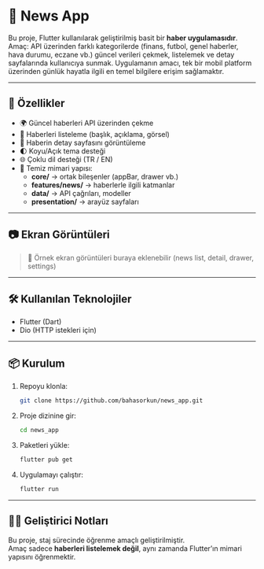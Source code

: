 # 📱 News App

Bu proje, Flutter kullanılarak geliştirilmiş basit bir **haber uygulamasıdır**.  
Amaç: API üzerinden farklı kategorilerde (finans, futbol, genel haberler, hava durumu, eczane vb.) güncel verileri çekmek, listelemek ve detay sayfalarında kullanıcıya sunmak. Uygulamanın amacı, tek bir mobil platform üzerinden günlük hayatla ilgili en temel bilgilere erişim sağlamaktır.

---

## 🚀 Özellikler

- 🌍 Güncel haberleri API üzerinden çekme
- 📰 Haberleri listeleme (başlık, açıklama, görsel)
- 📖 Haberin detay sayfasını görüntüleme
- 🌓 Koyu/Açık tema desteği
- 🌐 Çoklu dil desteği (TR / EN)
- 📂 Temiz mimari yapısı:
  - **core/** → ortak bileşenler (appBar, drawer vb.)
  - **features/news/** → haberlerle ilgili katmanlar
  - **data/** → API çağrıları, modeller
  - **presentation/** → arayüz sayfaları

---

## 📷 Ekran Görüntüleri

> 📌 Örnek ekran görüntüleri buraya eklenebilir (news list, detail, drawer, settings)

---

## 🛠️ Kullanılan Teknolojiler

- Flutter (Dart)
- Dio (HTTP istekleri için)

---

## 📦 Kurulum

1. Repoyu klonla:
   ```bash
   git clone https://github.com/bahasorkun/news_app.git
   ```
2. Proje dizinine gir:
   ```bash
   cd news_app
   ```
3. Paketleri yükle:
   ```bash
   flutter pub get
   ```
4. Uygulamayı çalıştır:
   ```bash
   flutter run
   ```

---

## 👨‍💻 Geliştirici Notları

Bu proje, staj sürecinde öğrenme amaçlı geliştirilmiştir.  
Amaç sadece **haberleri listelemek değil**, aynı zamanda Flutter’ın mimari yapısını öğrenmektir.
